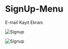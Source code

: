 # SignUp-Menu
E-mail Kayıt Ekranı

![Signup ](https://user-images.githubusercontent.com/111640113/231261634-8922e3ca-28a9-4d07-afe3-f8ca3bd92d74.png)

![Signup ](https://user-images.githubusercontent.com/111640113/231261789-25ba4e3a-0afb-4758-91ee-f8aa64301c03.png)
